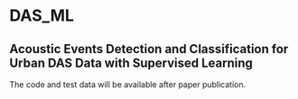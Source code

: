 # DAS_ML
## Acoustic Events Detection and Classification for Urban DAS Data with Supervised Learning
The code and test data will be available after paper publication.
